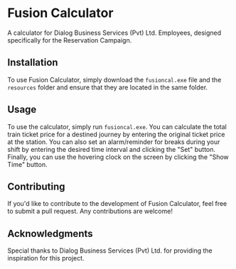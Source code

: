 # Fusion Calculator

A calculator for Dialog Business Services (Pvt) Ltd. Employees, designed specifically for the Reservation Campaign.

## Installation

To use Fusion Calculator, simply download the `fusioncal.exe` file and the `resources` folder and ensure that they are located in the same folder. 

## Usage

To use the calculator, simply run `fusioncal.exe`.
You can calculate the total train ticket price for a destined journey by entering the original ticket price at the station.
You can also set an alarm/reminder for breaks during your shift by entering the desired time interval and clicking the "Set" button.
Finally, you can use the hovering clock on the screen by clicking the "Show Time" button.

## Contributing

If you'd like to contribute to the development of Fusion Calculator, feel free to submit a pull request. Any contributions are welcome!


## Acknowledgments

Special thanks to Dialog Business Services (Pvt) Ltd. for providing the inspiration for this project.
